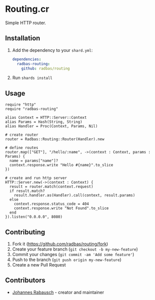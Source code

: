 # Routing.cr

Simple HTTP router.

## Installation

1. Add the dependency to your `shard.yml`:

   ```yaml
   dependencies:
     radbas-routing:
       github: radbas/routing
   ```

2. Run `shards install`

## Usage

```crystal
require "http"
require "radbas-routing"

alias Context = HTTP::Server::Context
alias Params = Hash(String, String)
alias Handler = Proc(Context, Params, Nil)

# create router
router = Radbas::Routing::Router(Handler).new

# define routes
router.map(["GET"], "/hello/:name", ->(context : Context, params : Params) {
  name = params["name"]?
  context.response.write "Hello #{name}".to_slice
})

# create and run http server
HTTP::Server.new(->(context : Context) {
  result = router.match(context.request)
  if result.match?
    result.handler.as(Handler).call(context, result.params)
  else
    context.response.status_code = 404
    context.response.write "Not Found".to_slice
  end
}).listen("0.0.0.0", 8080)
```

## Contributing

1. Fork it (<https://github.com/radbas/routing/fork>)
2. Create your feature branch (`git checkout -b my-new-feature`)
3. Commit your changes (`git commit -am 'Add some feature'`)
4. Push to the branch (`git push origin my-new-feature`)
5. Create a new Pull Request

## Contributors

- [Johannes Rabausch](https://github.com/jrabausch) - creator and maintainer
